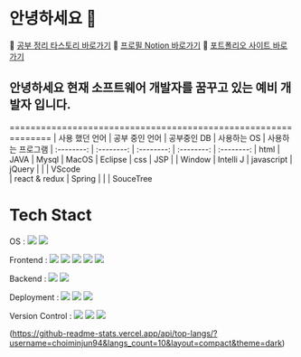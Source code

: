 # 안녕하세요 👋


🔖 [공부 정리 타스토리 바로가기](https://duridan-program.tistory.com/)
🔖 [프로필 Notion 바로가기](https://www.notion.so/3b71fd9255d94f6489ec1898b07a87a8)
🔖 [포트폴리오 사이트  바로가기](https://minjun-portfolio.netlify.app/)


## 안녕하세요 현재 소프트웨어 개발자를 꿈꾸고 있는 예비 개발자 입니다.

============================================================== 
| 사용 했던 언어   | 공부 중인 언어  | 공부중인 DB  |  사용하는 OS  | 사용하는 프로그램
| :--------:     |    :--------: |  :--------:  | :--------: |  :--------:
| html           |     JAVA      |    Mysql     |   MacOS    |    Eclipse
| css            |     JSP       |              |   Window   |    Intelli J
| javascript     |     jQuery    |              |            |    VScode  
| react & redux  |     Spring    |              |            |    SouceTree 


# Tech Stact
OS : <img src="https://img.shields.io/badge/Windows-0078D6?style=flat-square&logo=Windows&logoColor=white"/> <img src="https://img.shields.io/badge/macOS-000000?style=flat-square&logo=macOS&logoColor=white"/>

Frontend : <img src="https://img.shields.io/badge/HTML-E34F26?style=flat-square&logo=HTML5&logoColor=white"/> <img src="https://img.shields.io/badge/CSS-1572B6?style=flat-square&logo=CSS3&logoColor=white"/> <img src="https://img.shields.io/badge/JavaScript-F7DF1E?style=flat-square&logo=JavaScript&logoColor=white"/> <img src="https://img.shields.io/badge/React-61DAFB?style=flat-square&logo=React&logoColor=white"/> <img src="https://img.shields.io/badge/Redux-764ABC?style=flat-square&logo=Redux&logoColor=white"/> 

Backend : <img src="https://img.shields.io/badge/Node.js-339933?style=flat-square&logo=Node.js&logoColor=white"/> <img src="https://img.shields.io/badge/Django-092E20?style=flat-square&logo=Django&logoColor=white"/>  

Deployment : <img src="https://img.shields.io/badge/Firebase-FFCA28?style=flat-square&logo=Firebase&logoColor=white"/> <img src="https://img.shields.io/badge/Netlify-00C7B7?style=flat-square&logo=Netlify&logoColor=white"/> <img src="https://img.shields.io/badge/Docker-2496ED?style=flat-square&logo=Docker&logoColor=white"/>

Version Control  : <img src="https://img.shields.io/badge/Git-F05032?style=flat-square&logo=Git&logoColor=white"/> <img src="https://img.shields.io/badge/GitHub-181717?style=flat-square&logo=GitHub&logoColor=white"/> <img src="https://img.shields.io/badge/Sourcetree-0052CC?style=flat-square&logo=Sourcetree&logoColor=white"/>

(https://github-readme-stats.vercel.app/api/top-langs/?username=choiminjun94&langs_count=10&layout=compact&theme=dark)












